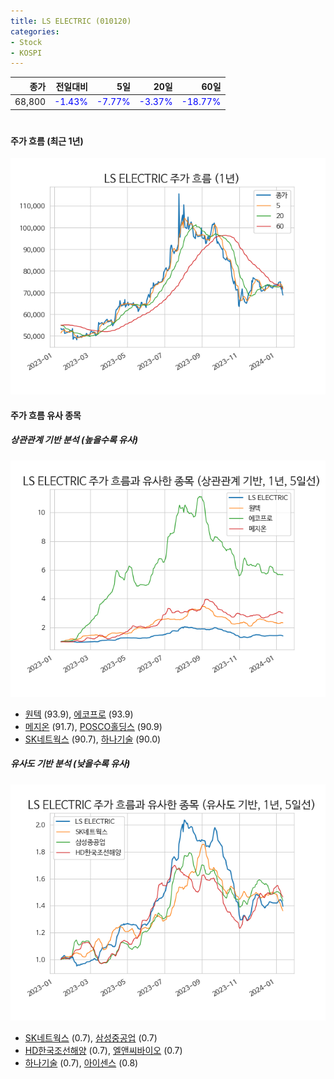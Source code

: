 ```yaml
---
title: LS ELECTRIC (010120)
categories:
- Stock
- KOSPI
---
```


|종가|전일대비|5일|20일|60일|
|---:|-------:|--:|---:|---:|
|68,800|<span style="color: blue">-1.43%</span>|<span style="color: blue">-7.77%</span>|<span style="color: blue">-3.37%</span>|<span style="color: blue">-18.77%</span>|

<!-- more -->
#
#### 주가 흐름 (최근 1년)
![010120](/assets/images/stock/010120.png)


#### 주가 흐름 유사 종목


##### 상관관계 기반 분석 (높을수록 유사)
![010120](/assets/images/stock/010120_corr.png)
- [원텍](/336570/) (93.9), [에코프로](/086520/) (93.9)
- [메지온](/140410/) (91.7), [POSCO홀딩스](/005490/) (90.9)
- [SK네트웍스](/001740/) (90.7), [하나기술](/299030/) (90.0)


##### 유사도 기반 분석 (낮을수록 유사)	
![010120](/assets/images/stock/010120_sim.png)
- [SK네트웍스](/001740/) (0.7), [삼성중공업](/010140/) (0.7)
- [HD한국조선해양](/009540/) (0.7), [엘앤씨바이오](/290650/) (0.7)
- [하나기술](/299030/) (0.7), [아이센스](/099190/) (0.8)